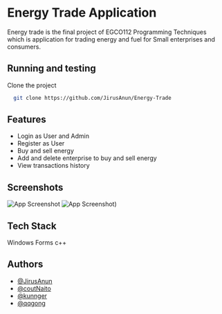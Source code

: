 
# Energy Trade Application

Energy trade is the final project of EGCO112 Programming Techniques which is application for trading energy and fuel for Small enterprises and consumers.
## Running and testing 

Clone the project

```bash
  git clone https://github.com/JirusAnun/Energy-Trade
```



## Features

- Login as User and Admin
- Register as User
- Buy and sell energy
- Add and delete enterprise to buy and sell energy
- View transactions history

## Screenshots

![App Screenshot](![image](https://user-images.githubusercontent.com/64542489/165884174-e67fde7a-6efa-406b-9bb3-2579bc7842ca.png))
![App Screenshot](![image]https://user-images.githubusercontent.com/64542489/165884217-a8ec6239-fe3c-4baa-b46b-8af2c7abb4ec.png))




## Tech Stack

Windows Forms c++


## Authors

- [@JirusAnun](https://github.com/JirusAnun)
- [@coutNaito](https://github.com/coutNaito)
- [@kunnger](https://github.com/kunnger)
- [@qqgong](https://github.com/qqgong)

